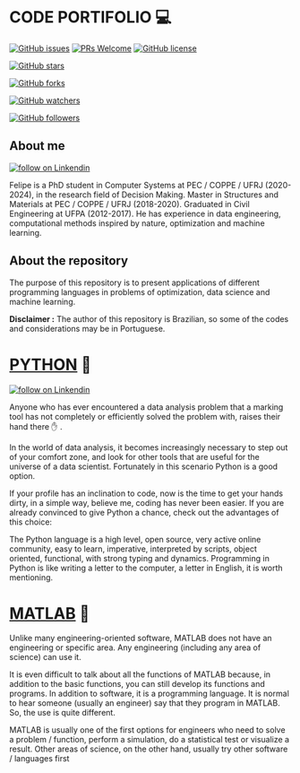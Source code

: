 # CODE PORTIFOLIO :computer: 
[![GitHub issues](https://img.shields.io/github/issues/FelipeRamosOliveira/Portifolio.svg)](https://img.shields.io/github/issues/FelipeRamosOliveira/Portifolio.svg)
[![PRs Welcome](https://img.shields.io/badge/PRs-welcome-brightgreen.svg)](https://github.com/FelipeRamosOliveira/Portifolio/pulls)
[![GitHub license](https://img.shields.io/github/license/Naereen/StrapDown.js.svg)](https://github.com/Naereen/StrapDown.js/blob/master/LICENSE)

[![GitHub stars](https://img.shields.io/github/stars/FelipeRamosOliveira/Portifolio.svg?style=social&label=Star&maxAge=2592000)](https://GitHub.com/Naereen/StrapDown.js/stargazers/) 

[![GitHub forks](https://img.shields.io/github/forks/FelipeRamosOliveira/Portifolio.svg?style=social&label=Fork&maxAge=2592000)](https://GitHub.com/Naereen/StrapDown.js/network/) 

[![GitHub watchers](https://img.shields.io/github/watchers/FelipeRamosOliveira/Portifolio.svg?style=social&label=Watch&maxAge=2592000)](https://GitHub.com/Naereen/StrapDown.js/watchers/)

[![GitHub followers](https://img.shields.io/github/followers/FelipeRamosOliveira.svg?style=social&label=Follow&maxAge=2592000)](https://github.com/Naereen?tab=followers)

## About me
<p>
    <a href="https://www.linkedin.com/in/felipe-ramos-oliveira/">
        <img src="https://img.shields.io/badge/LinkedIn-0077B5?style=for-the-badge&logo=linkedin&logoColor=white"
            alt="follow on Linkendin"></a>
<p/>


Felipe is a PhD student in Computer Systems at PEC / COPPE / UFRJ (2020-2024), in the research field of Decision Making. Master in Structures and Materials at PEC / COPPE / UFRJ (2018-2020). Graduated in Civil Engineering at UFPA (2012-2017). He has experience in data engineering, computational methods inspired by nature, optimization and machine learning.

## About the repository

The purpose of this repository is to present applications of different programming languages in problems of optimization, data science and machine learning.

**Disclaimer :** The author of this repository is Brazilian, so some of the codes and considerations may be in Portuguese.



# [PYTHON](https://github.com/FelipeRamosOliveira/Portifolio/tree/main/Python)  :snake:

<p>
<a href="https://code.visualstudio.com/">
        <img src="https://img.shields.io/badge/Visual_Studio_Code-0078D4?style=for-the-badge&logo=visual%20studio%20code&logoColor=white"
            alt="follow on Linkendin"></a>
<p/>

Anyone who has ever encountered a data analysis problem that a marking tool has not completely or efficiently solved the problem with, raises their hand there :raised_hand: .

In the world of data analysis, it becomes increasingly necessary to step out of your comfort zone, and look for other tools that are useful for the universe of a data scientist. Fortunately in this scenario Python is a good option.

If your profile has an inclination to code, now is the time to get your hands dirty, in a simple way, believe me, coding has never been easier. If you are already convinced to give Python a chance, check out the advantages of this choice:

The Python language is a high level, open source, very active online community, easy to learn, imperative, interpreted by scripts, object oriented, functional, with strong typing and dynamics. Programming in Python is like writing a letter to the computer, a letter in English, it is worth mentioning.


# [MATLAB](https://github.com/FelipeRamosOliveira/Portifolio/tree/main/Python) :triangular_ruler:
Unlike many engineering-oriented software, MATLAB does not have an engineering or specific area. Any engineering (including any area of science) can use it.

It is even difficult to talk about all the functions of MATLAB because, in addition to the basic functions, you can still develop its functions and programs. In addition to software, it is a programming language. It is normal to hear someone (usually an engineer) say that they program in MATLAB. So, the use is quite different.

MATLAB is usually one of the first options for engineers who need to solve a problem / function, perform a simulation, do a statistical test or visualize a result. Other areas of science, on the other hand, usually try other software / languages first
